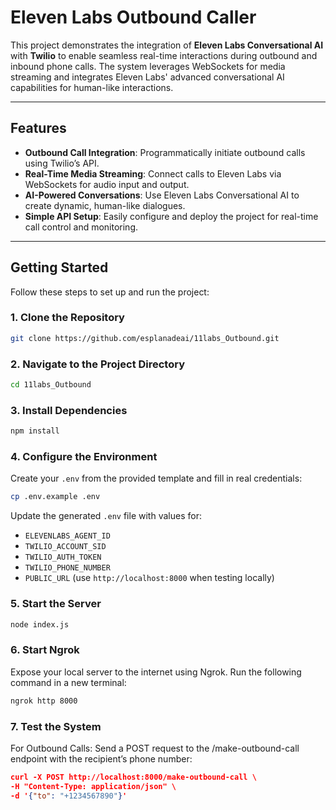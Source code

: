 # Eleven Labs Outbound Caller  

This project demonstrates the integration of **Eleven Labs Conversational AI** with **Twilio** to enable seamless real-time interactions during outbound and inbound phone calls. The system leverages WebSockets for media streaming and integrates Eleven Labs' advanced conversational AI capabilities for human-like interactions.

---

## Features  
- **Outbound Call Integration**: Programmatically initiate outbound calls using Twilio’s API.  
- **Real-Time Media Streaming**: Connect calls to Eleven Labs via WebSockets for audio input and output.  
- **AI-Powered Conversations**: Use Eleven Labs Conversational AI to create dynamic, human-like dialogues.  
- **Simple API Setup**: Easily configure and deploy the project for real-time call control and monitoring.

---

## Getting Started  

Follow these steps to set up and run the project:  

### 1. Clone the Repository  
```bash
git clone https://github.com/esplanadeai/11labs_Outbound.git
```

### 2. Navigate to the Project Directory
```bash
cd 11labs_Outbound
```

### 3. Install Dependencies
```bash
npm install
```

### 4. Configure the Environment
Create your `.env` from the provided template and fill in real credentials:
```bash
cp .env.example .env
```

Update the generated `.env` file with values for:
- `ELEVENLABS_AGENT_ID`
- `TWILIO_ACCOUNT_SID`
- `TWILIO_AUTH_TOKEN`
- `TWILIO_PHONE_NUMBER`
- `PUBLIC_URL` (use `http://localhost:8000` when testing locally)
### 5. Start the Server
```bash
node index.js
```

### 6. Start Ngrok
Expose your local server to the internet using Ngrok. Run the following command in a new terminal:
```bash
ngrok http 8000
```
### 7. Test the System
For Outbound Calls:
Send a POST request to the /make-outbound-call endpoint with the recipient’s phone number:
```json
curl -X POST http://localhost:8000/make-outbound-call \
-H "Content-Type: application/json" \
-d '{"to": "+1234567890"}'
```
